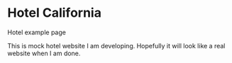 # Hotel California
Hotel example page

This is mock hotel website I am developing. Hopefully it will look like a real website when
I am done.
